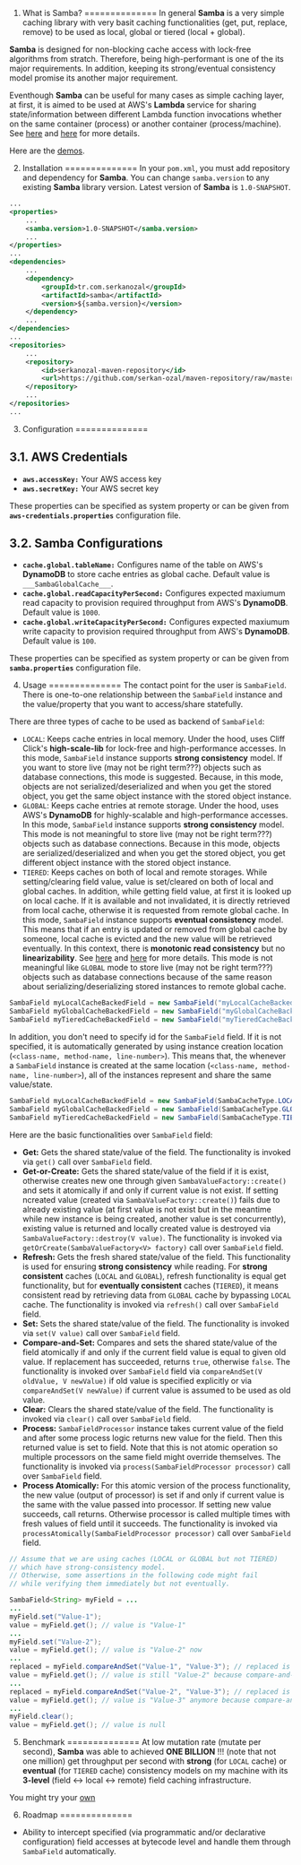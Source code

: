 1. What is Samba?
==============
In general **Samba** is a very simple caching library with very basit caching functionalities (get, put, replace, remove) to be used as local, global or tiered (local + global). 

**Samba** is designed for non-blocking cache access with lock-free algorithms from stratch. Therefore, being high-performant is one of the its major requirements. In addition, keeping its strong/eventual consistency model promise its another major requirement.

Eventhough **Samba** can be useful for many cases as simple caching layer, at first, it is aimed to be used at AWS's **Lambda** service for sharing state/information between different Lambda function invocations whether on the same container (process) or another container (process/machine). See [here](https://aws.amazon.com/blogs/compute/container-reuse-in-lambda/) and [here](https://www.linkedin.com/pulse/aws-lambda-container-lifetime-config-refresh-frederik-willaert) for more details.

Here are the [demos](https://github.com/serkan-ozal/samba-aws-lambda-demo).

2. Installation
==============
In your `pom.xml`, you must add repository and dependency for **Samba**. 
You can change `samba.version` to any existing **Samba** library version.
Latest version of **Samba** is `1.0-SNAPSHOT`.

``` xml
...
<properties>
    ...
    <samba.version>1.0-SNAPSHOT</samba.version>
    ...
</properties>
...
<dependencies>
    ...
	<dependency>
		<groupId>tr.com.serkanozal</groupId>
		<artifactId>samba</artifactId>
		<version>${samba.version}</version>
	</dependency>
	...
</dependencies>
...
<repositories>
	...
	<repository>
		<id>serkanozal-maven-repository</id>
		<url>https://github.com/serkan-ozal/maven-repository/raw/master/</url>
	</repository>
	...
</repositories>
...
```

3. Configuration
==============

3.1. AWS Credentials
--------------
* **`aws.accessKey:`** Your AWS access key
* **`aws.secretKey:`** Your AWS secret key

These properties can be specified as system property or can be given from **`aws-credentials.properties`** configuration file.

3.2. Samba Configurations
--------------
* **`cache.global.tableName:`** Configures name of the table on AWS's **DynamoDB** to store cache entries as global cache. Default value is `___SambaGlobalCache___`.
* **`cache.global.readCapacityPerSecond:`** Configures expected maxiumum read capacity to provision required throughput from AWS's **DynamoDB**. Default value is `1000`.
* **`cache.global.writeCapacityPerSecond:`** Configures expected maxiumum write capacity to provision required throughput from AWS's **DynamoDB**. Default value is `100`.

These properties can be specified as system property or can be given from **`samba.properties`** configuration file.

4. Usage
==============
The contact point for the user is `SambaField`. There is one-to-one relationship between the `SambaField` instance and the value/property that you want to access/share statefully. 

There are three types of cache to be used as backend of `SambaField`:
* `LOCAL`: Keeps cache entries in local memory. Under the hood, uses Cliff Click's **high-scale-lib** for lock-free and high-performance accesses. In this mode, `SambaField` instance supports **strong consistency** model. If you want to store live (may not be right term???) objects such as database connections, this mode is suggested. Because, in this mode, objects are not serialized/deserialized and when you get the stored object, you get the same object instance with the stored object instance.
* `GLOBAL`: Keeps cache entries at remote storage. Under the hood, uses AWS's **DynamoDB** for highly-scalable and high-performance accesses. In this mode, `SambaField` instance supports **strong consistency** model. This mode is not meaningful to store live (may not be right term???) objects such as database connections. Because in this mode, objects are serialized/deserialized and when you get the stored object, you get different object instance with the stored object instance.
* `TIERED`: Keeps caches on both of local and remote storages. While setting/clearing field value, value is set/cleared on both of local and global caches. In addition, while getting field value, at first it is looked up on local cache. If it is available and not invalidated, it is directly retrieved from local cache, otherwise it is requested from remote global cache. In this mode, `SambaField` instance supports **eventual consistency** model. This means that if an entry is updated or removed from global cache by someone, local cache is evicted and the new value will be retrieved eventually. In this context, there is **monotonic read consistency** but no **linearizability**. See [here](https://en.wikipedia.org/wiki/Consistency_model) and [here](https://aphyr.com/posts/313-strong-consistency-models) for more details. This mode is not meaningful like `GLOBAL` mode to store live (may not be right term???) objects such as database connections because of the same reason about serializing/deserializing stored instances to remote global cache.

``` java
SambaField myLocalCacheBackedField = new SambaField("myLocalCacheBackedField", SambaCacheType.LOCAL);
SambaField myGlobalCacheBackedField = new SambaField("myGlobalCacheBackedField", SambaCacheType.GLOBAL);
SambaField myTieredCacheBackedField = new SambaField("myTieredCacheBackedField", SambaCacheType.TIERED);
```

In addition, you don't need to specify id for the `SambaField` field. If it is not specified, it is automatically generated by using instance creation location (`<class-name, method-name, line-number>`). This means that, the whenever a `SambaField` instance is created at the same location (`<class-name, method-name, line-number>`), all of the instances represent and share the same value/state.

``` java
SambaField myLocalCacheBackedField = new SambaField(SambaCacheType.LOCAL);
SambaField myGlobalCacheBackedField = new SambaField(SambaCacheType.GLOBAL);
SambaField myTieredCacheBackedField = new SambaField(SambaCacheType.TIERED);
```

Here are the basic functionalities over `SambaField` field:
* **Get:** Gets the shared state/value of the field. The functionality is invoked via `get()` call over `SambaField` field.
* **Get-or-Create:** Gets the shared state/value of the field if it is exist, otherwise creates new one through given `SambaValueFactory::create()` and sets it atomically if and only if current value is not exist. If setting ncreated value (created via `SambaValueFactory::create()`) fails due to already existing value (at first value is not exist but in the meantime while new instance is being created, another value is set concurrently), existing value is returned and locally created value is destroyed via `SambaValueFactory::destroy(V value)`. The functionality is invoked via `getOrCreate(SambaValueFactory<V> factory)` call over `SambaField` field.
* **Refresh:** Gets the fresh shared state/value of the field. This functionality is used for ensuring **strong consistency** while reading. For **strong consistent** caches (`LOCAL` and `GLOBAL`), refresh functionality is equal get functionality, but for **eventually consistent** caches (`TIERED`), it means consistent read by retrieving data from `GLOBAL` cache by bypassing `LOCAL` cache. The functionality is invoked via `refresh()` call over `SambaField` field.
* **Set:** Sets the shared state/value of the field. The functionality is invoked via `set(V value)` call over `SambaField` field.
* **Compare-and-Set:** Compares and sets the shared state/value of the field atomically if and only if the current field value is equal to given old value. If replacement has succeeded, returns `true`, otherwise `false`. The functionality is invoked over `SambaField` field via `compareAndSet(V oldValue, V newValue)` if old value is specified explicitly or via `compareAndSet(V newValue)` if current value is assumed to be used as old value.
* **Clear:** Clears the shared state/value of the field. The functionality is invoked via `clear()` call over `SambaField` field.
* **Process:** `SambaFieldProcessor` instance takes current value of the field and after some process logic returns new value for the field. Then this returned value is set to field. Note that this is not atomic operation so multiple processors on the same field might override themselves. The functionality is invoked via `process(SambaFieldProcessor processor)` call over `SambaField` field.
* **Process Atomically:** For this atomic version of the process functionality, the new value (output of processor) is set if and only if current value is the same with the value passed into processor. If setting new value succeeds, call returns. Otherwise processor is called multiple times with fresh values of field until it succeeds. The functionality is invoked via `processAtomically(SambaFieldProcessor processor)` call over `SambaField` field.

``` java
// Assume that we are using caches (LOCAL or GLOBAL but not TIERED) 
// which have strong-consistency model.
// Otherwise, some assertions in the following code might fail 
// while verifying them immediately but not eventually.

SambaField<String> myField = ...
...
myField.set("Value-1");
value = myField.get(); // value is "Value-1"
...
myField.set("Value-2");
value = myField.get(); // value is "Value-2" now
...
replaced = myField.compareAndSet("Value-1", "Value-3"); // replaced is false
value = myField.get(); // value is still "Value-2" because compare-and-set has failed
...
replaced = myField.compareAndSet("Value-2", "Value-3"); // replaced is true
value = myField.get(); // value is "Value-3" anymore because compare-and-set has succeeded
...
myField.clear();
value = myField.get(); // value is null
```

5. Benchmark
==============
At low mutation rate (mutate per second), **Samba** was able to achieved **ONE BILLION** !!! (note that not one million) get throughput per second with **strong** (for `LOCAL` cache) or **eventual** (for `TIERED` cache) consistency models on my machine with its **3-level** (field <-> local <-> remote) field caching infrastructure. 

You might try your [own](https://github.com/serkan-ozal/samba/blob/master/src/test/java/tr/com/serkanozal/samba/SambaFieldBenchmark.java)

6. Roadmap
==============
* Ability to intercept specified (via programmatic and/or declarative configuration) field accesses at bytecode level and handle them through `SambaField` automatically.
